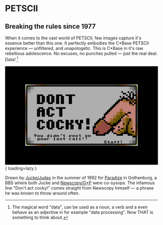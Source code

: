# PETSCII

## Breaking the rules since 1977
When it comes to the vast world of PETSCII, few images capture it's essence better than this one. It perfectly embodies the C\*Base PETSCII experience — unfiltered, and unapologetic. This is C\*Base in it's raw rebellious adolescence. No excuses, no punches pulled — just the real deal. Data! [^1]

![welcome screen](../assets/images/petscii/dont-act-cocky.png){ loading=lazy }

Drawn by [Jucke/Judas](https://csdb.dk/scener/?id=647) in the summer of 1992 for [Paradize](https://csdb.dk/bbs/?id=218) in Gothenburg, a BBS where both Jucke and [Newscopy/G*P](https://csdb.dk/scener/?id=8094) were co-sysops. The infamous line "Don't act cocky!" comes straight from Newscopy himself — a phrase he was known to throw around often.

[^1]: The magical word "data", can be used as a noun, a verb and a even behave as an adjective in for example "data processing". Now THAT is something to think about.